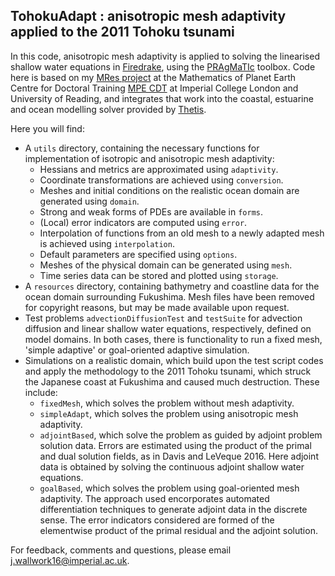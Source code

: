 ## TohokuAdapt : anisotropic mesh adaptivity applied to the 2011 Tohoku tsunami ##

In this code, anisotropic mesh adaptivity is applied to solving the linearised shallow water equations in
[Firedrake][1], using the [PRAgMaTIc][2] toolbox. Code here is based on my [MRes project][3] at the Mathematics of
Planet Earth Centre for Doctoral Training [MPE CDT][4] at Imperial College London and University of Reading, and
integrates that work into the coastal, estuarine and ocean modelling solver provided by [Thetis][5].

Here you will find:
* A ``utils`` directory, containing the necessary functions for implementation of isotropic and anisotropic mesh
adaptivity:
    * Hessians and metrics are approximated using ``adaptivity``.
    * Coordinate transformations are achieved using ``conversion``.
    * Meshes and initial conditions on the realistic ocean domain are generated using ``domain``.
    * Strong and weak forms of PDEs are available in ``forms``.
    * (Local) error indicators are computed using ``error``.
    * Interpolation of functions from an old mesh to a newly adapted mesh is achieved using ``interpolation``.
    * Default parameters are specified using ``options``.
    * Meshes of the physical domain can be generated using ``mesh``.
    * Time series data can be stored and plotted using ``storage``.
* A ``resources`` directory, containing bathymetry and coastline data for the ocean domain surrounding Fukushima. Mesh
files have been removed for copyright reasons, but may be made available upon request.
* Test problems ``advectionDiffusionTest`` and ``testSuite`` for advection diffusion and linear shallow water equations, 
respectively, defined on model domains. In both cases, there is functionality to run a fixed mesh, 'simple adaptive' or
goal-oriented adaptive simulation.
* Simulations on a realistic domain, which build upon the test script codes and apply the methodology to the 2011 Tohoku
tsunami, which struck the Japanese coast at Fukushima and caused much destruction. These include:
    * ``fixedMesh``, which solves the problem without mesh adaptivity.
    * ``simpleAdapt``, which solves the problem using anisotropic mesh adaptivity.
    * ``adjointBased``, which solve the problem as guided by adjoint problem solution data. Errors are estimated using
    the product of the primal and dual solution fields, as in Davis and LeVeque 2016. Here adjoint data is obtained by
    solving the continuous adjoint shallow water equations.
    * ``goalBased``, which solves the problem using goal-oriented mesh adaptivity. The approach used encorporates
    automated differentiation techniques to generate adjoint data in the discrete sense. The error indicators considered
     are formed of the elementwise product of the primal residual and the adjoint solution.

For feedback, comments and questions, please email j.wallwork16@imperial.ac.uk.

[1]: http://firedrakeproject.org/ "Firedrake"
[2]: https://github.com/meshadaptation/pragmatic "PRAgMaTIc"
[3]: https://github.com/jwallwork23/MResProject "MRes project"
[4]: http://mpecdt.org "MPE CDT"
[5]: http://thetisproject.org/index.html "Thetis"
